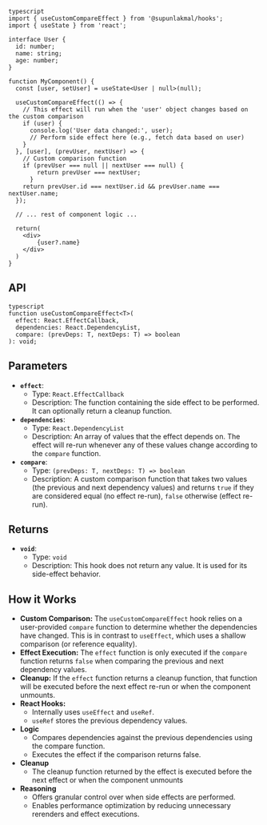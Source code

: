 
```
typescript
import { useCustomCompareEffect } from '@supunlakmal/hooks';
import { useState } from 'react';

interface User {
  id: number;
  name: string;
  age: number;
}

function MyComponent() {
  const [user, setUser] = useState<User | null>(null);

  useCustomCompareEffect(() => {
    // This effect will run when the 'user' object changes based on the custom comparison
    if (user) {
      console.log('User data changed:', user);
      // Perform side effect here (e.g., fetch data based on user)
    }
  }, [user], (prevUser, nextUser) => {
    // Custom comparison function
    if (prevUser === null || nextUser === null) {
        return prevUser === nextUser;
      }
    return prevUser.id === nextUser.id && prevUser.name === nextUser.name;
  });

  // ... rest of component logic ...

  return(
    <div>
        {user?.name}
    </div>
  )
}
```
## API
```
typescript
function useCustomCompareEffect<T>(
  effect: React.EffectCallback,
  dependencies: React.DependencyList,
  compare: (prevDeps: T, nextDeps: T) => boolean
): void;
```
## Parameters

*   **`effect`**:
    *   Type: `React.EffectCallback`
    *   Description: The function containing the side effect to be performed. It can optionally return a cleanup function.
*   **`dependencies`**:
    *   Type: `React.DependencyList`
    *   Description: An array of values that the effect depends on. The effect will re-run whenever any of these values change according to the `compare` function.
*   **`compare`**:
    *   Type: `(prevDeps: T, nextDeps: T) => boolean`
    *   Description: A custom comparison function that takes two values (the previous and next dependency values) and returns `true` if they are considered equal (no effect re-run), `false` otherwise (effect re-run).

## Returns

*   **`void`**:
    *   Type: `void`
    *   Description: This hook does not return any value. It is used for its side-effect behavior.

## How it Works

*   **Custom Comparison:** The `useCustomCompareEffect` hook relies on a user-provided `compare` function to determine whether the dependencies have changed. This is in contrast to `useEffect`, which uses a shallow comparison (or reference equality).
*   **Effect Execution:** The `effect` function is only executed if the `compare` function returns `false` when comparing the previous and next dependency values.
*   **Cleanup:** If the `effect` function returns a cleanup function, that function will be executed before the next effect re-run or when the component unmounts.
*   **React Hooks:**
    *   Internally uses `useEffect` and `useRef`.
    *   `useRef` stores the previous dependency values.
* **Logic**
    * Compares dependencies against the previous dependencies using the compare function.
    * Executes the effect if the comparison returns false.
* **Cleanup**
    * The cleanup function returned by the effect is executed before the next effect or when the component unmounts
* **Reasoning**
    * Offers granular control over when side effects are performed.
    * Enables performance optimization by reducing unnecessary rerenders and effect executions.